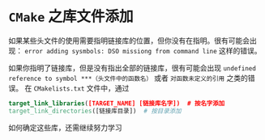 # `CMake` 之库文件添加

如果某些头文件的使用需要指明链接库的位置，但你没有在指明。很有可能会出现：
`error adding sysmbols: DSO missiong from command line` 这样的错误。

如果你指明了链接库，但是没有指出全部的链接库，很有可能会出现 `undefined reference to symbol ***（头文件中的函数名）` 或者 `对函数未定义的引用` 之类的错误。
在 `CMakelists.txt` 文件中，通过

```cmake
target_link_libraries([TARGET_NAME] [链接库名字])  # 按名字添加
target_link_directories([链接库目录])  # 按目录添加
```

如何确定这些库，还需继续努力学习
